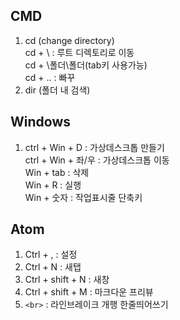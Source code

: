 ## CMD
1. cd (change directory)  
  cd + \ : 루트 디렉토리로 이동  
  cd + \폴더\폴더(tab키 사용가능)  
  cd + .. : 빠꾸  
2. dir (폴더 내 검색)  

## Windows  
1. ctrl + Win + D : 가상데스크톱 만들기  
   ctrl + Win + 좌/우 : 가상데스크톱 이동  
   Win + tab : 삭제  
   Win + R : 실행  
   Win + 숫자 : 작업표시줄 단축키

## Atom  
1. Ctrl + , : 설정  
2. Ctrl + N : 새탭
3. Ctrl + shift + N : 새창
4. Ctrl + shift + M : 마크다운 프리뷰  
5. `<br>` : 라인브레이크 개행 한줄띄어쓰기
